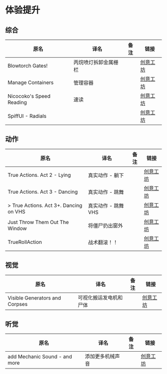 # 体验提升

## 综合

| 原名                            | 译名                 | 备注 | 链接                                                                          |
| ------------------------------- | -------------------- | ---- | ----------------------------------------------------------------------------- |
| Blowtorch Gates!                | 丙烷喷灯拆卸金属栅栏 |      | [创意工坊](https://steamcommunity.com/sharedfiles/filedetails/?id=2794941460) |
| Manage Containers               | 管理容器             |      | [创意工坊](https://steamcommunity.com/sharedfiles/filedetails/?id=2337452747) |
| Nicocoko's Speed Reading        | 速读                 |      | [创意工坊](https://steamcommunity.com/sharedfiles/filedetails/?id=2787461681) |
| SpiffUI - Radials               |                      |      | [创意工坊](https://steamcommunity.com/sharedfiles/filedetails/?id=2802525922) |

## 动作

| 原名                                   | 译名                | 备注 | 链接                                                                          |
| -------------------------------------- | ------------------- | ---- | ----------------------------------------------------------------------------- |
| True Actions. Act 2 - Lying            | 真实动作 - 躺下     |      | [创意工坊](https://steamcommunity.com/sharedfiles/filedetails/?id=2487022075) |
| True Actions. Act 3 - Dancing          | 真实动作 - 跳舞     |      | [创意工坊](https://steamcommunity.com/sharedfiles/filedetails/?id=2648779556) |
| > True Actions. Act 3+. Dancing on VHS | 真实动作 - 跳舞 VHS |      | [创意工坊](https://steamcommunity.com/sharedfiles/filedetails/?id=2707957711) |
| Just Throw Them Out The Window         | 将僵尸扔出窗外      |      | [创意工坊](https://steamcommunity.com/sharedfiles/filedetails/?id=2659216714) |
| TrueRollAction                         | 战术翻滚！！        |      | [创意工坊](https://steamcommunity.com/sharedfiles/filedetails/?id=2814226196) |

## 视觉

| 原名                           | 译名                   | 备注 | 链接                                                                          |
| ------------------------------ | ---------------------- | ---- | ----------------------------------------------------------------------------- |
| Visible Generators and Corpses | 可视化搬运发电机和尸体 |      | [创意工坊](https://steamcommunity.com/sharedfiles/filedetails/?id=2809719515) |

## 听觉

| 原名                          | 译名             | 备注 | 链接                                                                          |
| ----------------------------- | ---------------- | ---- | ----------------------------------------------------------------------------- |
| add Mechanic Sound - and more | 添加更多机械声音 |      | [创意工坊](https://steamcommunity.com/sharedfiles/filedetails/?id=2738293620) |
